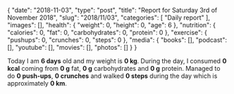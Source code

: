 {
    "date": "2018-11-03",
    "type": "post",
    "title": "Report for Saturday 3rd of November 2018",
    "slug": "2018\/11\/03",
    "categories": [
        "Daily report"
    ],
    "images": [],
    "health": {
        "weight": 0,
        "height": 0,
        "age": 6
    },
    "nutrition": {
        "calories": 0,
        "fat": 0,
        "carbohydrates": 0,
        "protein": 0
    },
    "exercise": {
        "pushups": 0,
        "crunches": 0,
        "steps": 0
    },
    "media": {
        "books": [],
        "podcast": [],
        "youtube": [],
        "movies": [],
        "photos": []
    }
}

Today I am <strong>6 days</strong> old and my weight is <strong>0 kg</strong>. During the day, I consumed <strong>0 kcal</strong> coming from <strong>0 g</strong> fat, <strong>0 g</strong> carbohydrates and <strong>0 g</strong> protein. Managed to do <strong>0 push-ups</strong>, <strong>0 crunches</strong> and walked <strong>0 steps</strong> during the day which is approximately <strong>0 km</strong>.